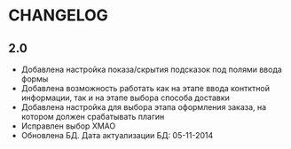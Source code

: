 # CHANGELOG

## 2.0
 - Добавлена настройка показа/скрытия подсказок под полями ввода формы
 - Добавлена возможность работать как на этапе ввода контктной информации, так
   и на этапе выбора способа доставки
 - Добавлена настройка для выбора этапа оформления заказа, на котором должен
   срабатывать плагин
 - Исправлен выбор ХМАО
 - Обновлена БД. Дата актуализации БД: 05-11-2014